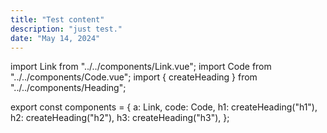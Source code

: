 ```yaml
---
title: "Test content"
description: "just test."
date: "May 14, 2024"
---
```


import Link from "../../components/Link.vue";
import Code from "../../components/Code.vue";
import { createHeading } from "../../components/Heading";

export const components = {
  a: Link,
  code: Code,
  h1: createHeading("h1"),
  h2: createHeading("h2"),
  h3: createHeading("h3"),
};

